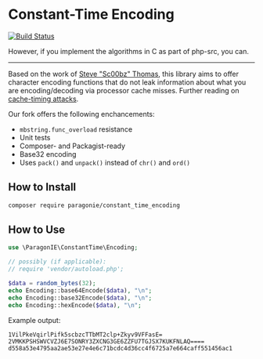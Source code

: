 # Constant-Time Encoding

[![Build Status](https://travis-ci.org/paragonie/constant_time_encoding.svg?branch=master)](https://travis-ci.org/paragonie/constant_time_encoding)

However, if you implement the algorithms in C as part of php-src, you can.

---

Based on the work of [Steve "Sc00bz" Thomas](https://github.com/Sc00bz/ConstTimeEncoding), this library aims to offer
character encoding functions that do not leak information about what you are encoding/decoding via processor cache 
misses. Further reading on [cache-timing attacks](http://blog.ircmaxell.com/2014/11/its-all-about-time.html).

Our fork offers the following enchancements:

* `mbstring.func_overload` resistance
* Unit tests
* Composer- and Packagist-ready
* Base32 encoding
* Uses `pack()` and `unpack()` instead of `chr()` and `ord()`

## How to Install

```sh
composer require paragonie/constant_time_encoding
```

## How to Use

```php
use \ParagonIE\ConstantTime\Encoding;

// possibly (if applicable): 
// require 'vendor/autoload.php';

$data = random_bytes(32);
echo Encoding::base64Encode($data), "\n";
echo Encoding::base32Encode($data), "\n";
echo Encoding::hexEncode($data), "\n";
```

Example output:
 
```
1VilPkeVqirlPifk5scbzcTTbMT2clp+Zkyv9VFFasE=
2VMKKPSHSWVCVZJ6E7SONRY3ZXCNG3GE6ZZFU7TGJSX7KUKFNLAQ====
d558a53e4795aa2ae53e27e4e6c71bcdc4d36cc4f6725a7e664caff551456ac1
```
